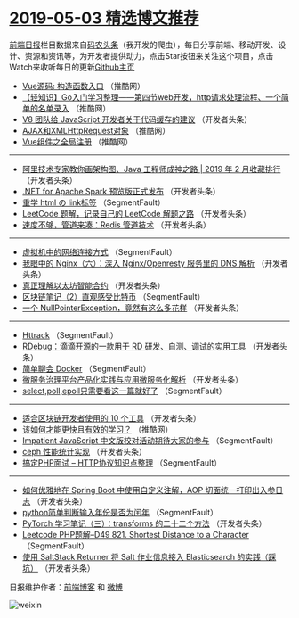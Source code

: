 # [2019-05-03 精选博文推荐](http://hao.caibaojian.com/date/2019/05/03)

[前端日报](http://caibaojian.com/c/news)栏目数据来自[码农头条](http://hao.caibaojian.com/)（我开发的爬虫），每日分享前端、移动开发、设计、资源和资讯等，为开发者提供动力，点击Star按钮来关注这个项目，点击Watch来收听每日的更新[Github主页](https://github.com/kujian/frontendDaily)
* [Vue源码: 构造函数入口](http://hao.caibaojian.com/109797.html) （推酷网）
* [【轻知识】Go入门学习整理——第四节web开发，http请求处理流程、一个简单的名单录入](http://hao.caibaojian.com/109800.html) （推酷网）
* [V8 团队给 JavaScript 开发者关于代码缓存的建议](http://hao.caibaojian.com/109790.html) （开发者头条）
* [AJAX和XMLHttpRequest对象](http://hao.caibaojian.com/109795.html) （推酷网）
* [Vue组件之全局注册](http://hao.caibaojian.com/109799.html) （推酷网）

***
* [阿里技术专家教你画架构图、Java 工程师成神之路 | 2019 年 2 月收藏排行](http://hao.caibaojian.com/109776.html) （开发者头条）
* [.NET for Apache Spark 预览版正式发布](http://hao.caibaojian.com/109787.html) （开发者头条）
* [重学 html の link标签](http://hao.caibaojian.com/109766.html) （SegmentFault）
* [LeetCode 题解，记录自己的 LeetCode 解题之路](http://hao.caibaojian.com/109777.html) （开发者头条）
* [速度不够，管道来凑：Redis 管道技术](http://hao.caibaojian.com/109788.html) （开发者头条）

***
* [虚拟机中的网络连接方式](http://hao.caibaojian.com/109767.html) （SegmentFault）
* [我眼中的 Nginx（六）：深入 Nginx/Openresty 服务里的 DNS 解析](http://hao.caibaojian.com/109778.html) （开发者头条）
* [真正理解以太坊智能合约](http://hao.caibaojian.com/109789.html) （开发者头条）
* [区块链笔记（2）直观感受比特币](http://hao.caibaojian.com/109768.html) （SegmentFault）
* [一个 NullPointerException，竟然有这么多花样](http://hao.caibaojian.com/109779.html) （开发者头条）

***
* [Httrack](http://hao.caibaojian.com/109769.html) （SegmentFault）
* [RDebug：滴滴开源的一款用于 RD 研发、自测、调试的实用工具](http://hao.caibaojian.com/109780.html) （开发者头条）
* [简单聊会 Docker](http://hao.caibaojian.com/109770.html) （SegmentFault）
* [微服务治理平台产品化实践与应用微服务化解析](http://hao.caibaojian.com/109781.html) （开发者头条）
* [select,poll,epoll只需要看这一篇就好了](http://hao.caibaojian.com/109771.html) （SegmentFault）

***
* [适合区块链开发者使用的 10 个工具](http://hao.caibaojian.com/109782.html) （开发者头条）
* [该如何才能更快且有效的学习？](http://hao.caibaojian.com/109798.html) （推酷网）
* [Impatient JavaScript 中文版校对活动期待大家的参与](http://hao.caibaojian.com/109772.html) （SegmentFault）
* [ceph 性能统计实现](http://hao.caibaojian.com/109783.html) （开发者头条）
* [搞定PHP面试 &#8211; HTTP协议知识点整理](http://hao.caibaojian.com/109773.html) （SegmentFault）

***
* [如何优雅地在 Spring Boot 中使用自定义注解，AOP 切面统一打印出入参日志](http://hao.caibaojian.com/109784.html) （开发者头条）
* [python简单判断输入年份是否为闰年](http://hao.caibaojian.com/109774.html) （SegmentFault）
* [PyTorch 学习笔记（三）：transforms 的二十二个方法](http://hao.caibaojian.com/109785.html) （开发者头条）
* [Leetcode PHP题解&#8211;D49 821. Shortest Distance to a Character](http://hao.caibaojian.com/109775.html) （SegmentFault）
* [使用 SaltStack Returner 将 Salt 作业信息接入 Elasticsearch 的实践（踩坑）](http://hao.caibaojian.com/109786.html) （开发者头条）

日报维护作者：[前端博客](http://caibaojian.com/) 和 [微博](http://caibaojian.com/go/weibo)

![weixin](https://user-images.githubusercontent.com/3055447/38468989-651132ac-3b80-11e8-8e6b-15122322a9d7.png)